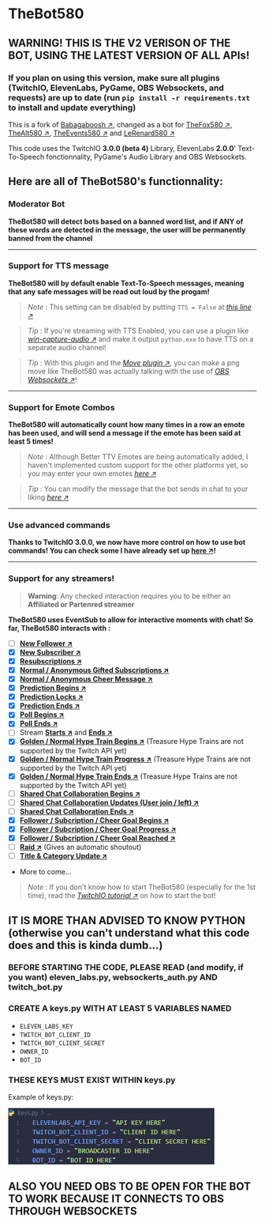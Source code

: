 # TheBot580

## **WARNING**! THIS IS THE V2 VERISON OF THE BOT, USING THE LATEST VERSION OF ALL APIs!

### If you plan on using this version, make sure all plugins (TwitchIO, ElevenLabs, PyGame, OBS Websockets, and requests) are up to date (run `pip install -r requirements.txt` to install and update everything)

This is a fork of [Babagaboosh ↗](https://www.github.com/DougDougGithub/Babagaboosh), changed as a bot for [TheFox580 ↗](https://www.twitch.tv/thefox580), [TheAlt580 ↗](https://www.twitch.tv/thealt580), [TheEvents580 ↗](https://www.twitch.tv/theevents580) and [LeRenard580 ↗](https://www.twitch.tv/lerenard580)

This code uses the TwitchIO **3.0.0 (beta 4)** Library, ElevenLabs **2.0.0**' Text-To-Speech fonctionnality, PyGame's Audio Library and OBS Websockets.

## Here are all of TheBot580's functionnality:

### Moderator Bot

**TheBot580 will detect bots based on a banned word list, and if **ANY** of these words are detected in the message, the user will be permanently banned from the channel**

---

### Support for TTS message

**TheBot580 will by default enable Text-To-Speech messages, meaning that any safe messages will be read out loud by the progam!**

> *Note* : This setting can be disabled by putting `TTS = False` at [*this line ↗*](https://github.com/TheFox580/thebot580/blob/2.0/twitch_bot.py#L296)

> *Tip* : If you're streaming with TTS Enabled, you can use a plugin like [*win-capture-audio ↗*](https://github.com/bozbez/win-capture-audio) and make it output `python.exe` to have TTS on a separate audio channel!

> *Tip* : With this plugin and the [*Move plugin ↗*](https://github.com/exeldro/obs-move-transition), you can make a png move like TheBot580 was actually talking with the use of [*OBS Websockets ↗*](https://github.com/TheFox580/thebot580/blob/2.0/twitch_bot.py#L26)!

---

### Support for Emote Combos

**TheBot580 will automatically count how many times in a row an emote has been used, and will send a message if the emote has been said at least 5 times!**

> *Note* : Although Better TTV Emotes are being automatically added, I haven't implemented custom support for the other platforms yet, so you may enter your own emotes [*here ↗*](https://github.com/TheFox580/thebot580/blob/2.0/twitch_bot.py#L149)

> *Tip* : You can modify the message that the bot sends in chat to your liking [*here ↗*](https://github.com/TheFox580/thebot580/blob/2.0/twitch_bot.py#L346)

---

### Use advanced commands

**Thanks to TwitchIO 3.0.0, we now have more control on how to use bot commands! You can check some I have already set up [here ↗](https://github.com/TheFox580/thebot580/blob/2.0/twitch_bot.py#L416)!**

---

### Support for any streamers!

> **Warning**: Any checked interaction requires you to be either an **Affiliated or Partenred streamer**

**TheBot580 uses EventSub to allow for interactive moments with chat! So far, TheBot580 interacts with :**

* [ ] [**New Follower ↗**](https://github.com/TheFox580/thebot580/blob/2.0/twitch_bot.py#L520)
* [x] [**New Subscriber ↗**](https://github.com/TheFox580/thebot580/blob/2.0/twitch_bot.py#L529)
* [x] [**Resubscriptions ↗**](https://github.com/TheFox580/thebot580/blob/2.0/twitch_bot.py#L540)
* [x] [**Normal / Anonymous Gifted Subscriptions ↗**](https://github.com/TheFox580/thebot580/blob/2.0/twitch_bot.py#L556)
* [x] [**Normal / Anonymous Cheer Message ↗**](https://github.com/TheFox580/thebot580/blob/2.0/twitch_bot.py#L569)
* [x] [**Prediction Begins ↗**](https://github.com/TheFox580/thebot580/blob/2.0/twitch_bot.py#L589)
* [x] [**Prediction Locks ↗**](https://github.com/TheFox580/thebot580/blob/2.0/twitch_bot.py#L606)
* [x] [**Prediction Ends ↗**](https://github.com/TheFox580/thebot580/blob/2.0/twitch_bot.py#L628)
* [x] [**Poll Begins ↗**](https://github.com/TheFox580/thebot580/blob/2.0/twitch_bot.py#L656)
* [x] [**Poll Ends ↗**](https://github.com/TheFox580/thebot580/blob/2.0/twitch_bot.py#L674)
* [ ] Stream [**Starts ↗**](https://github.com/TheFox580/thebot580/blob/2.0/twitch_bot.py#L691) and [**Ends ↗**](https://github.com/TheFox580/thebot580/blob/2.0/twitch_bot.py#L703)
* [x] [**Golden / Normal Hype Train Begins ↗**](https://github.com/TheFox580/thebot580/blob/2.0/twitch_bot.py#L715) (Treasure Hype Trains are not supported by the Twitch API yet)
* [x] [**Golden / Normal Hype Train Progress ↗**](https://github.com/TheFox580/thebot580/blob/2.0/twitch_bot.py#L733) (Treasure Hype Trains are not supported by the Twitch API yet)
* [x] [**Golden / Normal Hype Train Ends ↗**](https://github.com/TheFox580/thebot580/blob/2.0/twitch_bot.py#L752) (Treasure Hype Trains are not supported by the Twitch API yet)
* [ ] [**Shared Chat Collaboration Begins ↗**](https://github.com/TheFox580/thebot580/blob/2.0/twitch_bot.py#L774)
* [ ] [**Shared Chat Collaboration Updates (User join / left) ↗**](https://github.com/TheFox580/thebot580/blob/2.0/twitch_bot.py#L790)
* [ ] [**Shared Chat Collaboration Ends ↗**](https://github.com/TheFox580/thebot580/blob/2.0/twitch_bot.py#L817)
* [x] [**Follower / Subcription / Cheer Goal Begins ↗**](https://github.com/TheFox580/thebot580/blob/2.0/twitch_bot.py#L828)
* [x] [**Follower / Subcription / Cheer Goal Progress ↗**](https://github.com/TheFox580/thebot580/blob/2.0/twitch_bot.py#L845)
* [x] [**Follower / Subcription / Cheer Goal Reached ↗**](https://github.com/TheFox580/thebot580/blob/2.0/twitch_bot.py#L857)
* [ ] [**Raid ↗**](https://github.com/TheFox580/thebot580/blob/2.0/twitch_bot.py#L875) (Gives an automatic shoutout)
* [ ] [**Title & Category Update ↗**](https://github.com/TheFox580/thebot580/blob/2.0/twitch_bot.py#L889)
* More to come...

> *Note* : If you don't know how to start TheBot580 (especially for the 1st time), read the [*TwitchIO tutorial ↗*](https://twitchio.dev/en/latest/getting-started/quickstart.html) on how to start the bot!

## IT IS MORE THAN ADVISED TO KNOW PYTHON (otherwise you can't understand what this code does and this is kinda dumb...)

### BEFORE STARTING THE CODE, PLEASE READ (and modify, if you want) eleven_labs.py, websockerts_auth.py AND twitch_bot.py

### CREATE A keys.py WITH AT LEAST 5 VARIABLES NAMED

* `ELEVEN_LABS_KEY`
* `TWITCH_BOT_CLIENT_ID`
* `TWITCH_BOT_CLIENT_SECRET`
* `OWNER_ID`
* `BOT_ID`

### THESE KEYS MUST EXIST WITHIN keys.py

Example of keys.py:

![5 lines, each of them having a key with an example of what is meant to be in it.](keys.png)

## ALSO YOU NEED OBS TO BE OPEN FOR THE BOT TO WORK BECAUSE IT CONNECTS TO OBS THROUGH WEBSOCKETS
